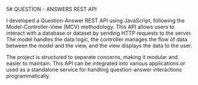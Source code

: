 5# QUESTİON - ANSWERS REST API

I developed a Question-Answer REST API using JavaScript, following the Model-Controller-View (MCV) methodology. This API allows users to interact with a database or dataset by sending HTTP requests to the server. The model handles the data logic, the controller manages the flow of data between the model and the view, and the view displays the data to the user.

The project is structured to separate concerns, making it modular and easier to maintain. This API can be integrated into various applications or used as a standalone service for handling question-answer interactions programmatically.
